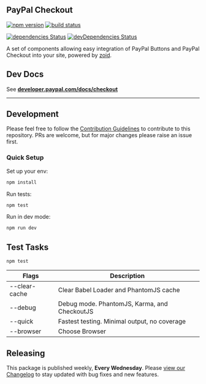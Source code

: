 PayPal Checkout
---------------

[![npm version](https://img.shields.io/npm/v/@paypal/checkout-components.svg?style=flat-square)](https://www.npmjs.com/package/@paypal/checkout-components) [![build status](https://img.shields.io/travis/paypal/paypal-checkout-components/master.svg?style=flat-square)](https://travis-ci.org/paypal/paypal-checkout-components)

[![dependencies Status](https://david-dm.org/paypal/paypal-checkout/status.svg)](https://david-dm.org/paypal/paypal-checkout-components) [![devDependencies Status](https://david-dm.org/paypal/paypal-checkout/dev-status.svg)](https://david-dm.org/paypal/paypal-checkout-components?type=dev)


A set of components allowing easy integration of PayPal Buttons and PayPal Checkout into your site, powered by
[zoid](https://github.com/krakenjs/zoid).

## Dev Docs

See [**developer.paypal.com/docs/checkout**](https://developer.paypal.com/docs/checkout/)

-----

## Development

Please feel free to follow the [Contribution Guidelines](./CONTRIBUTING.md) to contribute to this repository. PRs are welcome, but for major changes please raise an issue first.

### Quick Setup

Set up your env:

```bash
npm install
```

Run tests:

```bash
npm test
```

Run in dev mode:

```bash
npm run dev
```

## Test Tasks
```
npm test
```

| Flags  | Description |
| ------------- | ------------- |
| --clear-cache | Clear Babel Loader and PhantomJS cache |
| --debug | Debug mode.  PhantomJS, Karma, and CheckoutJS  |
| --quick | Fastest testing.  Minimal output, no coverage |
| --browser | Choose Browser |

## Releasing

This package is published weekly, **Every Wednesday**. Please [view our Changelog](CHANGELOG.md) to stay updated with bug fixes and new features.
